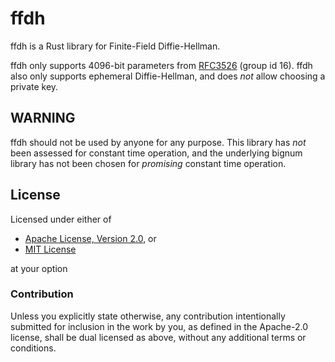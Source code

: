 # ffdh
ffdh is a Rust library for Finite-Field Diffie-Hellman.

ffdh only supports 4096-bit parameters from [RFC3526](https://www.ietf.org/rfc/rfc3526.txt) (group id 16).
ffdh also only supports ephemeral Diffie-Hellman, and does *not* allow choosing a private key.

## WARNING
ffdh should not be used by anyone for any purpose.
This library has *not* been assessed for constant time operation, and the underlying bignum library has not been chosen for _promising_ constant time operation.


## License
Licensed under either of 

- [Apache License, Version 2.0](https://www.apache.org/licenses/LICENSE-2.0), or
- [MIT License](https://opensource.org/licenses/MIT)

at your option

### Contribution
Unless you explicitly state otherwise, any contribution intentionally submitted for inclusion in the work by you, as defined in the Apache-2.0 license, shall be dual licensed as above, without any additional terms or conditions.
